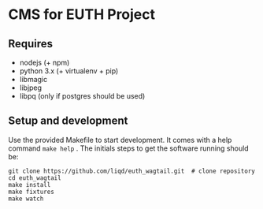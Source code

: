 # CMS for EUTH Project

## Requires

 * nodejs (+ npm)
 * python 3.x (+ virtualenv + pip)
 * libmagic
 * libjpeg
 * libpq (only if postgres should be used)

## Setup and development

Use the provided Makefile to start development. It comes with a help command
`make help` . The initials steps to get the software running should be:

```
git clone https://github.com/liqd/euth_wagtail.git  # clone repository
cd euth_wagtail
make install
make fixtures
make watch
```
